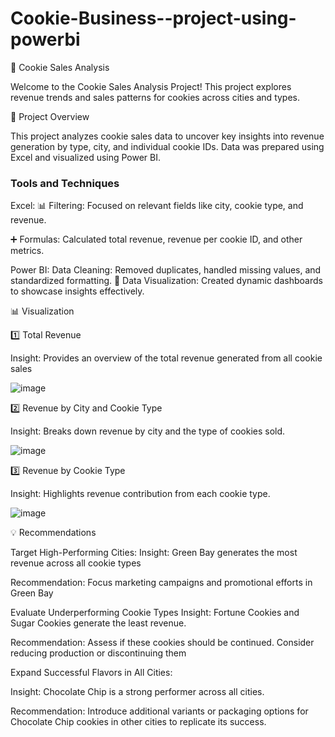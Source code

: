 # Cookie-Business--project-using-powerbi

🍪  Cookie Sales Analysis

Welcome to the Cookie Sales Analysis Project! This project explores revenue trends and sales patterns for cookies across cities and types. 

🚀 Project Overview

This project analyzes cookie sales data to uncover key insights into revenue generation by type, city, and individual cookie IDs. Data was prepared using Excel and visualized using Power BI.

### Tools and Techniques

Excel:
📊 Filtering: Focused on relevant fields like city, cookie type, and revenue.

➕ Formulas: Calculated total revenue, revenue per cookie ID, and other metrics.

Power BI:
Data Cleaning: Removed duplicates, handled missing values, and standardized formatting.
🔄 Data Visualization: Created dynamic dashboards to showcase insights effectively.


📊 Visualization 

1️⃣ Total Revenue

Insight: Provides an overview of the total revenue generated from all cookie sales

![image](https://github.com/user-attachments/assets/5d9dd3b3-f06b-40ff-8fcd-9120fa94223a)


2️⃣ Revenue by City and Cookie Type

Insight: Breaks down revenue by city and the type of cookies sold.


![image](https://github.com/user-attachments/assets/f5bd3d15-9ed8-438f-9609-3fbb3745f764)

3️⃣  Revenue by Cookie Type

Insight: Highlights revenue contribution from each cookie type.

![image](https://github.com/user-attachments/assets/92939aee-a1b1-482a-ae58-135122f144ec)




💡 Recommendations

Target High-Performing Cities:
Insight: Green Bay generates the most revenue across all cookie types

Recommendation: Focus marketing campaigns and promotional efforts in Green Bay 
 
Evaluate Underperforming Cookie Types
Insight: Fortune Cookies and Sugar Cookies generate the least revenue.
 
Recommendation: Assess if these cookies should be continued. Consider reducing production or discontinuing them

Expand Successful Flavors in All Cities:

Insight: Chocolate Chip is a strong performer across all cities.

Recommendation: Introduce additional variants or packaging options for Chocolate Chip cookies in other cities to replicate its success.

